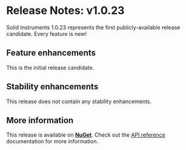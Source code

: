 <!--
Copyright (c) RapidField LLC. Licensed under the MIT License. See LICENSE.txt in the project root for license information.
-->

# Release Notes: v1.0.23

Solid Instruments 1.0.23 represents the first publicly-available release candidate. Every feature is new!

## Feature enhancements

This is the initial release candidate.

## Stability enhancements

This release does not contain any stability enhancements.

## More information

This release is available on [**NuGet**](https://www.nuget.org/packages?q=RapidField.SolidInstruments). Check out the [API reference](https://solidinstruments.com/api/index.html) documentation for more information.
